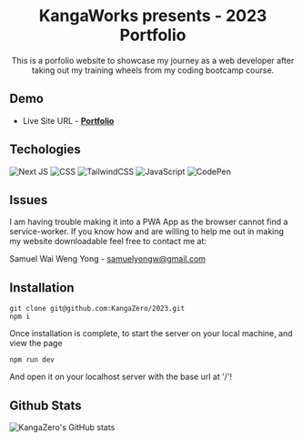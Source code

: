 <div align="center">

# KangaWorks presents - 2023 Portfolio

This is a porfolio website to showcase my journey as a web developer after taking out my training wheels from my coding bootcamp course. 

</div>

## Demo

- Live Site URL - **[Portfolio](https://kanga-works2023.vercel.app/)**


## Techologies

![Next JS](https://img.shields.io/badge/Next-black?style=for-the-badge&logo=next.js&logoColor=white)
![CSS](https://img.shields.io/badge/CSS-239120?&style=for-the-badge&logo=css3&logoColor=white)
![TailwindCSS](https://img.shields.io/badge/tailwindcss-%2338B2AC.svg?style=for-the-badge&logo=tailwind-css&logoColor=white)
![JavaScript](https://img.shields.io/badge/javascript-%23323330.svg?style=for-the-badge&logo=javascript&logoColor=%23F7DF1E)
![CodePen](https://img.shields.io/badge/Codepen-000000?style=for-the-badge&logo=codepen&logoColor=white)

## Issues

I am having trouble making it into a PWA App as the browser cannot find a service-worker. If you know how and are willing to help me out in making my website downloadable feel free to contact me at:

Samuel Wai Weng Yong - <a href="mailto:samuelyongw@gmail.com"> samuelyongw@gmail.com </a>


## Installation

```
git clone git@github.com:KangaZero/2023.git
npm i
```
Once installation is complete, to start the server on your local machine, and view the page

```
npm run dev
```

And open it on your localhost server with the base url at '/'!


## Github Stats

![KangaZero's GitHub stats](https://github-readme-stats.vercel.app/api?username=kangazero&show_icons=true&theme=radical)
